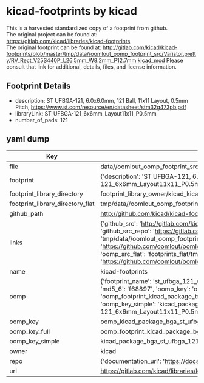 # kicad-footprints by kicad  
This is a harvested standardized copy of a footprint from github.  
The original project can be found at:  
https://gitlab.com/kicad/libraries/kicad-footprints  
The original footprint can be found at:
http://gitlab.com/kicad/kicad-footprints/blob/master/tmp/data//oomlout_oomp_footprint_src/Varistor.pretty/RV_Rect_V25S440P_L26.5mm_W8.2mm_P12.7mm.kicad_mod
Please consult that link for additional, details, files, and license information.  
## Footprint Details
* description: ST UFBGA-121, 6.0x6.0mm, 121 Ball, 11x11 Layout, 0.5mm Pitch, https://www.st.com/resource/en/datasheet/stm32g473pb.pdf  
* libraryLink: ST_UFBGA-121_6x6mm_Layout11x11_P0.5mm  
* number_of_pads: 121  
## yaml dump  
| Key | Value |  
| --- | --- |  
| file | data//oomlout_oomp_footprint_src/kicad-footprints/Package_BGA.pretty/ST_UFBGA-121_6x6mm_Layout11x11_P0.5mm.kicad_mod |  
| footprint | {'description': 'ST UFBGA-121, 6.0x6.0mm, 121 Ball, 11x11 Layout, 0.5mm Pitch, https://www.st.com/resource/en/datasheet/stm32g473pb.pdf', 'libraryLink': 'ST_UFBGA-121_6x6mm_Layout11x11_P0.5mm', 'number_of_pads': 121} |  
| footprint_library_directory | footprint_library_owner/kicad_kicad-footprints/ |  
| footprint_library_directory_flat | tmp/data//oomlout_oomp_footprint_src/footprints_flat/kicad_package_bga_st_ufbga_121_6x6mm_layout11x11_p0_5mm/working |  
| github_path | http://github.com/kicad/kicad-footprints/blob/master/tmp/data//oomlout_oomp_footprint_src/Package_BGA.pretty/ST_UFBGA-121_6x6mm_Layout11x11_P0.5mm.kicad_mod |  
| links | {'github_src': 'http://gitlab.com/kicad/kicad-footprints/blob/master/tmp/data//oomlout_oomp_footprint_src/Varistor.pretty/RV_Rect_V25S440P_L26.5mm_W8.2mm_P12.7mm.kicad_mod', 'github_src_repo': 'https://gitlab.com/kicad/libraries/kicad-footprints', 'oomp_bot': 'tmp/data//oomlout_oomp_footprint_src/footprints/kicad_package_bga_st_ufbga_121_6x6mm_layout11x11_p0_5mm/working', 'oomp_bot_github': 'https://github.com/oomlout/oomlout_oomp_footprint_bot/tree/main/tmp/data//oomlout_oomp_footprint_src/footprints/kicad_package_bga_st_ufbga_121_6x6mm_layout11x11_p0_5mm/working', 'oomp_src_flat': 'footprints_flat/tmp/data//oomlout_oomp_footprint_src/footprints_flat/kicad_package_bga_st_ufbga_121_6x6mm_layout11x11_p0_5mm/working', 'oomp_src_flat_github': 'https://github.com/oomlout/oomlout_oomp_footprint_src/tree/main/tmp/data//oomlout_oomp_footprint_src/footprints_flat/kicad_package_bga_st_ufbga_121_6x6mm_layout11x11_p0_5mm/working'} |  
| name | kicad-footprints |  
| oomp | {'footprint_name': 'st_ufbga_121_6x6mm_layout11x11_p0_5mm', 'library_name': 'package_bga', 'md5': 'f688976dc2cdfa974cfa61f236caa58c', 'md5_10': 'f688976dc2', 'md5_5': 'f6889', 'md5_6': 'f68897', 'oomp_key': 'oomp_kicad_package_bga_st_ufbga_121_6x6mm_layout11x11_p0_5mm', 'oomp_key_extra': 'oomp_footprint_kicad_package_bga_st_ufbga_121_6x6mm_layout11x11_p0_5mm', 'oomp_key_full': 'oomp_footprint_kicad_package_bga_st_ufbga_121_6x6mm_layout11x11_p0_5mm_f68897', 'oomp_key_simple': 'kicad_package_bga_st_ufbga_121_6x6mm_layout11x11_p0_5mm', 'original_filename': 'data//oomlout_oomp_footprint_src/kicad-footprints/Package_BGA.pretty/ST_UFBGA-121_6x6mm_Layout11x11_P0.5mm.kicad_mod', 'owner_name': 'kicad'} |  
| oomp_key | oomp_kicad_package_bga_st_ufbga_121_6x6mm_layout11x11_p0_5mm |  
| oomp_key_full | oomp_footprint_kicad_package_bga_st_ufbga_121_6x6mm_layout11x11_p0_5mm |  
| oomp_key_simple | kicad_package_bga_st_ufbga_121_6x6mm_layout11x11_p0_5mm |  
| owner | kicad |  
| repo | {'documentation_url': 'https://docs.github.com/rest/repos/repos#get-a-repository', 'message': 'Not Found'} |  
| url | https://gitlab.com/kicad/libraries/kicad-footprints |  

